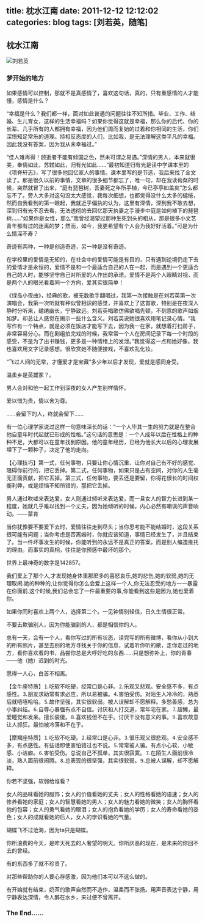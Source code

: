 title: 枕水江南
date: 2011-12-12 12:12:02
categories: blog
tags: [刘若英，随笔]
---

## 枕水江南

![刘若英](http://i1153.photobucket.com/albums/p501/dmxiaoshen/hexo/psu_zpsr6laaxmc.jpg)  

### 梦开始的地方

如果感情可以控制，那就不是真感情了，喜欢这句话，真的，只有重感情的人才能懂，感情是什么？

“幸福是什么？我们都一样，面对如此普通的问题往往不知所措。毕业、工作、结婚、生儿育女，这样的生活幸福吗？如果你觉得这就是幸福，那么你的后代、你的长辈、几乎所有的人都拥有幸福，因为他们周而复始的过着和你相同的生活，你们深悟知足常乐的道理。持相反态度的人们，比如我，是无法理解这类平凡的幸福。因此我没有答案，因为我从未幸福过。”

“佳人难再得！顾逝者不能有倾国之色，然未可谓之易遇。”深情的男人，本来就很美，奉倩如此，苏轼如此，归有光如此……“最初知道归有光是读中学课本里的《项脊轩志》，写了很多他回忆家人的事情。课本里写的是节选，我后来找了全文读了。那是很久以前的事情，文章的很多细节都忘了，唯一句，却在我读荀粲的时候，突然就冒了出来，“庭有琵琶树，吾妻死之年所手植，今已亭亭如盖矣”怎么都忘不了。旁人大多对这句没太大感觉，我每次细想，也都觉得没什么太多的缱绻，然而自我看到的第一眼起，我就近乎偏执的认为，这里有深情，深到我不敢去想，深到归有光不忍去看，无法透彻的去回忆那天执妻之手漫步中庭是如何植下的琵琶树……”如果你是女性，那么“我曾经渴望过那种生死到头的相从，那是很多小文艺青年都有过的迷离的梦；然而，如今，我更希望有个人会为我好好活着。”可是为什么情深不寿？

奇迹有两种，一种是创造奇迹，另一种是没有奇迹。

在学校里的爱情是无知的，在社会中的爱情可能是有目的，只有遇到逆境仍走下去的爱情才是永恒的，爱情不是和一个最适合自己的人在一起，而是遇到一个更适合自己的人时，能够坚守自己对所爱的人作出的承诺。爱情不是两个人眼睛对视，而是两个人的眼光看着同一个方向，爱其实很简单！

《绿岛小夜曲》，经典的歌，被无数歌手翻唱过，我第一次接触是在刘若英第一次演唱会，我第一次听就有种似曾相识的感觉，并喜欢上了这首歌，特别是在夜深人静时分听来，缱绻幽长，宁静致远。刘若英唱歌仿佛欲唱先顿，不刻意的歌声如烟如梦。却总让人感觉在揭示一些什么含义。刘若英说她很喜欢用笔记录心情。“我写作有一个特点，就是必须在饭店才能写下去，因为我一在家，就想着打扫房子，非常容易分心。而在剧组拍完戏的时候，我常常一个人在房间记录下每一个时段的感受，不是为了出书赚钱，更多是一种情绪上的发泄。”我觉得这一点和她好像，我也喜欢用文字记录感想。很欣赏她不随便接戏，不喜欢乱化妆。

“飞过人间的无常，才懂爱才是宝藏”多少年以后才发现，爱就是感同身受。

温柔乡是英雄冢？。

男人会对和他一起工作到深夜的女人产生别样情怀。

爱以惜为贵，情以舍为尊。

……会留下的人，终就会留下……

有一位心理学家说过这样一句意味深长的话：“一个人毕其一生的努力就是在整合他自童年时代起就已形成的性格。”这句话的意思是：一个人成年以后在性格上的种种不足，大都可以在童年找到原因。他的童年经历，已经为他长大以后的心理发展埋下了一颗种子，决定了他的走向。

【心理技巧】第一式，任何事物，只要让你心情沉重、让你对自己有不好的感觉、阻碍你前行的，把它丢掉。第二式，任何事物，如果只是占有空间，对你的人生毫无正面贡献，把它丢掉。第三式，任何事物，要丢还是要留，你得花很长的时间权衡利弊，或是烦恼不知所错的，那把它丢掉。

男人通过吹嘘来表达爱，女人则通过倾听来表达爱，而一旦女人的智力长进到某一程度，她就几乎难以找到一个丈夫，因为她倾听的时候，内心必然有嘲讽的声音响动。——蒙肯

当你犹豫要不要爱下去时，爱情往往走到尽头；当你思考能不能结婚时，这段关系很可能有问题；当你考虑是否离婚时，你就应该知道，事情已经发生了，并且结束了。当一件坏事发生的时候，你能听到的永远不是真正的答案，而是别人编造推托的理由。而事实的真相，往往是你预感中最坏的那个。

世界上最神奇的数字是142857。

我们爱上了那个人,才发现她身体里那麽多的喜怒哀乐,她的悲伤,她的软弱,她的无理取闹.她的种种的,让你觉得你怎么会爱上这样一个人,你无法忍受的地方一一暴露在你面前.这个时候,我们总会忘了一件最重要的事,你能看到这些是因为,她也爱着你。

如果你同时喜欢上两个人，选择第二个。一见钟情别轻信，日久生情很正常。

不要去欺骗别人，因为你能骗到的人，都是相信你的人。

总有一天，会有一个人，看你写过的所有状态，读完写的所有微博，看你从小到大的所有照片，甚至去别的地方寻找关于你的信息，试着听你听的歌，走你走过的地方，看你喜欢看的书，品尝你总是大呼好吃的东西……只是想弥补上，你的青春——他（她）迟到的时光。

愿得一人心，白首不相离。

【金牛座特质】⒈吃软不吃硬，经常口是心非。⒉乐观又悲观。安全感不多，有点感性。⒊朋友求助常有求必应，所以易被骗。⒋害怕受伤。对陌生人冷冷的，熟悉后就嘻嘻哈哈。⒌故作坚强，其实很软弱。被人误解却不愿解释。多愁善感，总为小事纠结。⒍自尊心暴强有点不自信。讨厌和人打交道，常年宅在家。⒎超懒，最爱睡觉和发呆。擅长装傻。⒏喜欢钱但不在乎。讨厌干没有意义的事。⒐喜欢故意让人抓狂。最怕被冷落和不在乎。

【摩羯座特质】⒈吃软不吃硬。⒉经常口是心非。⒊很乐观又很悲观。⒋安全感不多，有点感性。有些话即使害怕错过也不说。⒌常常被人骗。有点小心软、小敏感、小洁癖。⒍害怕受伤。总说自己不孤单，其实很寂寞。⒎在陌生人面前很冷淡，熟人面前很闹腾。⒏总表现的很坚强，其实很软弱。⒐总被人误解，却不愿解释。

你若不坚强，软弱给谁看？

女人的品味看她的服饰；女人的价值看她的丈夫；女人的性格看她的语速；女人的修养看她的家庭；女人的智慧看她的男人；女人的魅力看她的微笑；女人的胸怀看他的包容；女人的勇气看她的眼泪；女人的抱负看她的学历；女人的寿命看她的姿色；女人的成就看她的后人，女人的学识看她的气量。

蝴蝶飞不过沧海，因为ta只是蝴蝶。

你所浪费的今天，是昨天死去的人奢望的明天。你所厌恶的现在，是未来的你回不去的曾经。

有的东西多了就不珍贵了。

对那些帮助你的人要心存感激，因为他们本可以不这么做的。

有开始就有结束，奶茶的歌声自然而不造作，温柔而不张扬。用声音表达宁静，用宁静表达深情，令人醉在水乡，来过便不曾离开。

### The End……